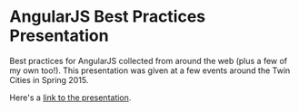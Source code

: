 # AngularJS Best Practices Presentation

Best practices for AngularJS collected from around the web (plus a few of my own too!).  This presentation
was given at a few events around the Twin Cities in Spring 2015.

Here's a [link to the presentation](https://rawgit.com/jurberg/angular-bp-presentation/master/presentation/index.html).
